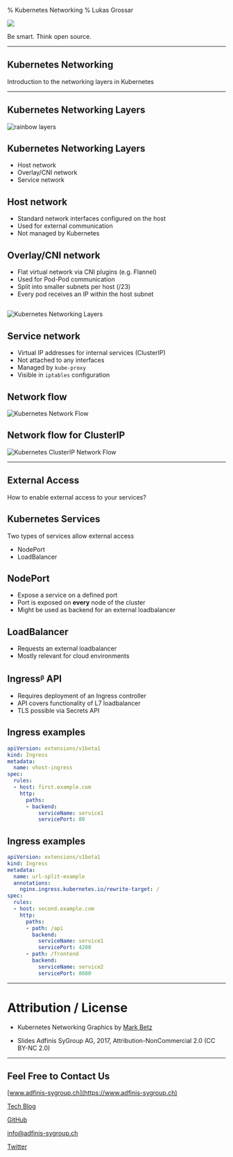 % Kubernetes Networking
% Lukas Grossar

![](static/adfinis_sygroup_logo.png)

Be smart. Think open source.

---

## Kubernetes Networking

Introduction to the networking layers in Kubernetes

---

## Kubernetes Networking Layers

![](static/yummy-birthday-cake-on-platter.jpg "rainbow layers")

## Kubernetes Networking Layers

* Host network
* Overlay/CNI network
* Service network

## Host network

* Standard network interfaces configured on the host
* Used for external communication
* Not managed by Kubernetes

## Overlay/CNI network

* Flat virtual network via CNI plugins (e.g. Flannel)
* Used for Pod-Pod communication
* Split into smaller subnets per host (/23)
* Every pod receives an IP within the host subnet

##

![](static/Kubernetes_Networking.svg "Kubernetes Networking Layers")

## Service network

* Virtual IP addresses for internal services (ClusterIP)
* Not attached to any interfaces
* Managed by `kube-proxy`
* Visible in `iptables` configuration

## Network flow

![](static/kubernetes_sdn_network.png "Kubernetes Network Flow")

## Network flow for ClusterIP

![](static/kubernetes_service_network.png "Kubernetes ClusterIP Network Flow")

---

## External Access

How to enable external access to your services?

## Kubernetes Services

Two types of services allow external access

* NodePort
* LoadBalancer

## NodePort

* Expose a service on a defined port
* Port is exposed on **every** node of the cluster
* Might be used as backend for an external loadbalancer

## LoadBalancer

* Requests an external loadbalancer
* Mostly relevant for cloud environments

## Ingressᵝ API

* Requires deployment of an Ingress controller
* API covers functionality of L7 loadbalancer
* TLS possible via Secrets API

## Ingress examples

```yaml
apiVersion: extensions/v1beta1
kind: Ingress
metadata:
  name: vhost-ingress
spec:
  rules:
  - host: first.example.com
    http:
      paths:
      - backend:
          serviceName: service1
          servicePort: 80
```

## Ingress examples

```yaml
apiVersion: extensions/v1beta1
kind: Ingress
metadata:
  name: url-split-example
  annotations:
    nginx.ingress.kubernetes.io/rewrite-target: /
spec:
  rules:
  - host: second.example.com
    http:
      paths:
      - path: /api
        backend:
          serviceName: service1
          servicePort: 4200
      - path: /frontend
        backend:
          serviceName: service2
          servicePort: 8080
```

---

# Attribution / License

* Kubernetes Networking Graphics by [Mark Betz](https://medium.com/google-cloud/understanding-kubernetes-networking-pods-7117dd28727)

* Slides
Adfinis SyGroup AG, 2017, Attribution-NonCommercial 2.0
(CC BY-NC 2.0)

---

## Feel Free to Contact Us

[www.adfinis-sygroup.ch](https://www.adfinis-sygroup.ch)

[Tech Blog](https://www.adfinis-sygroup.ch/blog)

[GitHub](https://github.com/adfinis-sygroup)

<info@adfinis-sygroup.ch>

[Twitter](https://twitter.com/adfinissygroup)
